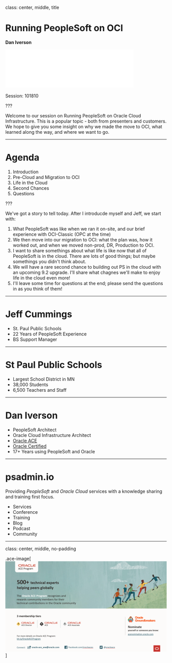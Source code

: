 class: center, middle, title

# Running PeopleSoft on OCI

**Dan Iverson**

![:img psadmin.io, 30%](images/psadmin_io_white.png)

Session: 101810

???

Welcome to our session on Running PeopleSoft on Oracle Cloud Infrastructure. This is a popular topic - both from presenters and customers. We hope to give you some insight on why we made the move to OCI, what learned along the way, and where we want to go.

---

# Agenda

1. Introduction
1. Pre-Cloud and Migration to OCI
1. Life in the Cloud
1. Second Chances
1. Questions

???

We've got a story to tell today. After I introducde myself and Jeff, we start with:
1. What PeopleSoft was like when we ran it on-site, and our brief experience with OCI-Classic (OPC at the time)
1. We then move into our migration to OCI: what the plan was, how it worked out, and when we moved non-prod, DR, Production to OCI.
1. I want to share somethings about what life is like now that all of PeopleSoft is in the cloud. There are lots of good things; but maybe somethings you didn't think about.
1. We will have a rare second chance to building out PS in the cloud with an upcoming 9.2 upgrade. I'll share what chagnes we'll make to enjoy life in the cloud even more!
1. I'll leave some time for questions at the end; please send the questions in as you think of them!

---

# Jeff Cummings

* St. Paul Public Schools
* 22 Years of PeopleSoft Experience
* BS Support Manager

---

# St Paul Public Schools

* Largest School District in MN
* 38,000 Students
* 6,500 Teachers and Staff

---

# Dan Iverson

* PeopleSoft Architect
* Oracle Cloud Infrastructure Architect
* [Oracle ACE](https://psadmin.io/ace-dan)
* [Oracle Certified](https://www.youracclaim.com/users/dan-iverson/badges)
* 17+ Years using PeopleSoft and Oracle

---

# psadmin.io

Providing *PeopleSoft* and *Oracle Cloud* services with a knowledge sharing and training first focus.

* Services
* Conference
* Training
* Blog
* Podcast
* Community

---

class: center, middle, no-padding

.ace-image[![ACE Program](images/ace.png)]